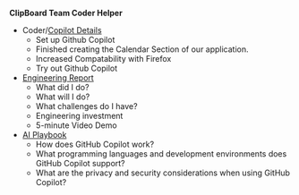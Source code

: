 **ClipBoard Team Coder Helper**

* Coder/[Copilot Details](Copilot%20Details.md)
    * Set up Github Copilot
    * Finished creating the Calendar Section of our application.
    * Increased Compatability with Firefox
    * Try out Github Copilot
* [Engineering Report](Report.md)
    * What did I do?
    * What will I do?
    * What challenges do I have?
    * Engineering investment
    * 5-minute Video Demo
* [AI Playbook](AI.md)
    * How does GitHub Copilot work?
    * What programming languages and development environments does GitHub Copilot support?
    * What are the privacy and security considerations when using GitHub Copilot?